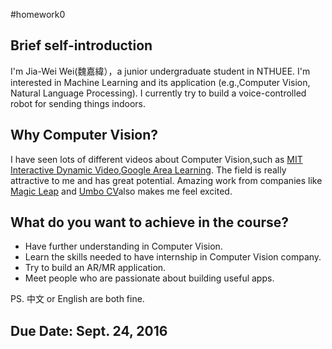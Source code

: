 #homework0


## Brief self-introduction
I'm Jia-Wei Wei(魏嘉緯），a junior undergraduate student in NTHUEE. I'm interested in Machine Learning and its application (e.g.,Computer Vision, Natural Language Processing). I currently try to build a voice-controlled robot for sending things indoors.
## Why Computer Vision? 
I have seen lots of different videos about Computer Vision,such as [MIT Interactive Dynamic Video](https://www.youtube.com/watch?v=4f09VdXex3A),[Google Area Learning](https://www.youtube.com/watch?v=NTZZCtmR3OY). The field is really attractive to me and has great potential. Amazing work from companies like [Magic Leap](https://www.magicleap.com/#/home) and [Umbo CV](https://www.umbocv.com/)also makes me feel excited.
## What do you want to achieve in the course? 
* Have further understanding in Computer Vision.
* Learn the skills needed to have internship in Computer Vision company.
* Try to build an AR/MR application.
* Meet people who are passionate about building useful apps.

PS. 中文 or English are both fine.

## Due Date: Sept. 24, 2016

